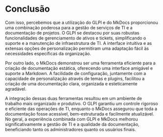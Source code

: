 # Conclusão 
Com isso, percebemos que a utilização do GLPI e do MkDocs proporcionou uma combinação poderosa para a gestão de serviços de TI e a documentação de projetos. O GLPI se destacou por suas robustas funcionalidades de gerenciamento de ativos e tickets, simplificando o suporte e a manutenção de infraestrutura de TI. A interface intuitiva e as extensas opções de personalização permitiram uma adaptação fácil às necessidades específicas da organização.

Por outro lado, o MkDocs demonstrou ser uma ferramenta eficiente para a criação de documentação estática, oferecendo uma interface amigável e suporte a Markdown. A facilidade de configuração, juntamente com a capacidade de personalização através de temas e plugins, facilitou a criação de uma documentação clara, organizada e esteticamente agradável.

A integração dessas duas ferramentas resultou em um ambiente de trabalho mais organizado e produtivo. O GLPI garantiu um controle rigoroso e eficiente das operações de TI, enquanto o MkDocs assegurou que toda a documentação fosse acessível, bem-estruturada e facilmente atualizável. No geral, a experiência combinada com GLPI e MkDocs melhorou significativamente a gestão de TI e a qualidade da documentação, beneficiando tanto os administradores quanto os usuários finais.